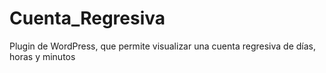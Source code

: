 # Cuenta_Regresiva
Plugin de WordPress, que permite visualizar una cuenta regresiva de días, horas y minutos
